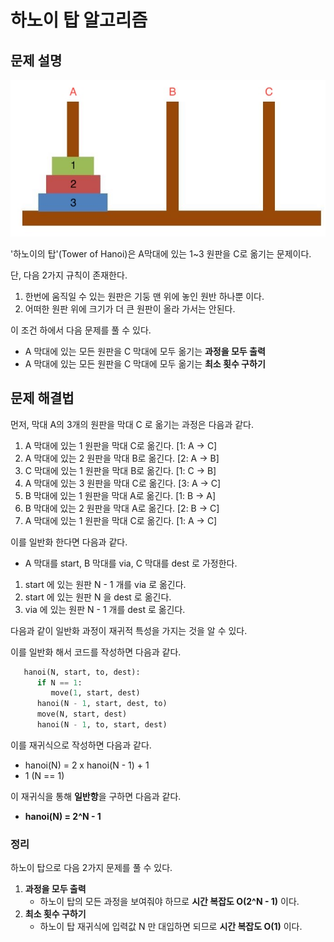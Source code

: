 # 하노이 탑 알고리즘

## 문제 설명
![하노이 탑](../img/algorithms/hanoi-tower.jpeg "참조: https://m.blog.naver.com/PostView.naver?isHttpsRedirect=true&blogId=dcganga&logNo=221592347102")

'하노이의 탑'(Tower of Hanoi)은 A막대에 있는 1~3 원판을 C로 옮기는 문제이다.   

단, 다음 2가지 규칙이 존재한다.

1. 한번에 움직일 수 있는 원판은 기둥 맨 위에 놓인 원반 하나뿐 이다.
2. 어떠한 원판 위에 크기가 더 큰 원판이 올라 가서는 안된다.

이 조건 하에서 다음 문제를 풀 수 있다. 

- A 막대에 있는 모든 원판을 C 막대에 모두 옮기는 **과정을 모두 출력**
- A 막대에 있는 모든 원판을 C 막대에 모두 옮기는 **최소 횟수 구하기**

## 문제 해결법
먼저, 막대 A의 3개의 원판을 막대 C 로 옮기는 과정은 다음과 같다.
1. A 막대에 있는 1 원판을 막대 C로 옮긴다. [1: A -> C]
2. A 막대에 있는 2 원판을 막대 B로 옮긴다. [2: A -> B]
3. C 막대에 있는 1 원판을 막대 B로 옮긴다. [1: C -> B]
4. A 막대에 있는 3 원판을 막대 C로 옮긴다. [3: A -> C]
5. B 막대에 있는 1 원판을 막대 A로 옮긴다. [1: B -> A]
6. B 막대에 있는 2 원판을 막대 A로 옮긴다. [2: B -> C]
7. A 막대에 있는 1 원판을 막대 C로 옮긴다. [1: A -> C]

이를 일반화 한다면 다음과 같다.   
- A 막대를 start, B 막대를 via, C 막대를 dest 로 가정한다.
1. start 에 있는 원판 N - 1 개를 via 로 옮긴다.
2. start 에 있는 원판 N 을 dest 로 옮긴다.
3. via 에 있는 원판 N - 1 개를 dest 로 옮긴다.

다음과 같이 일반화 과정이 재귀적 특성을 가지는 것을 알 수 있다.

이를 일반화 해서 코드를 작성하면 다음과 같다.

``` python
   hanoi(N, start, to, dest):
      if N == 1:
         move(1, start, dest)
      hanoi(N - 1, start, dest, to)
      move(N, start, dest)
      hanoi(N - 1, to, start, dest)
```

이를 재귀식으로 작성하면 다음과 같다.
- hanoi(N) = 2 x hanoi(N - 1) + 1
- 1 (N == 1)

이 재귀식을 통해 **일반항**을 구하면 다음과 같다.
- **hanoi(N) = 2^N - 1**

### 정리

하노이 탑으로 다음 2가지 문제를 풀 수 있다.

1. **과정을 모두 출력**
    - 하노이 탑의 모든 과정을 보여줘야 하므로 **시간 복잡도 O(2^N - 1)** 이다. 
2. **최소 횟수 구하기**
   - 하노이 탑 재귀식에 입력값 N 만 대입하면 되므로 **시간 복잡도 O(1)** 이다.  


















